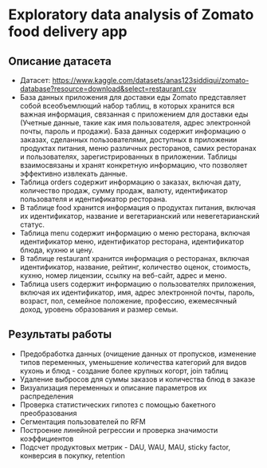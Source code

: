 # Exploratory data analysis of Zomato food delivery app

## Описание датасета
- Датасет: https://www.kaggle.com/datasets/anas123siddiqui/zomato-database?resource=download&select=restaurant.csv
- База данных приложения для доставки еды Zomato представляет собой всеобъемлющий набор таблиц, в которых хранится вся важная информация, связанная с приложением для доставки еды (Учетные данные, такие как имя пользователя, адрес электронной почты, пароль и продажи). База данных содержит информацию о заказах, сделанных пользователями, доступных в приложении продуктах питания, меню различных ресторанов, самих ресторанах и пользователях, зарегистрированных в приложении. Таблицы взаимосвязаны и хранят конкретную информацию, что позволяет эффективно извлекать данные. 
- Таблица orders содержит информацию о заказах, включая дату, количество продаж, сумму продаж, валюту, идентификатор пользователя и идентификатор ресторана. 
- В таблице food хранится информация о продуктах питания, включая их идентификатор, название и вегетарианский или невегетарианский статус. 
- Таблица menu содержит информацию о меню ресторана, включая идентификатор меню, идентификатор ресторана, идентификатор блюда, кухню и цену. 
- В таблице restaurant хранится информация о ресторанах, включая идентификатор, название, рейтинг, количество оценок, стоимость, кухню, номер лицензии, ссылку на веб-сайт, адрес и меню. 
- Таблица users содержит информацию о пользователях приложения, включая их идентификатор, имя, адрес электронной почты, пароль, возраст, пол, семейное положение, профессию, ежемесячный доход, уровень образования и размер семьи.
## Результаты работы
- Предобработка данных (очищение данных от пропусков, изменение типов переменных, уменьшение количества категорий для видов кухонь и блюд - создание более крупных когорт, join таблиц
- Удаление выбросов для суммы заказов и количества блюд в заказе
- Визуализация переменных и описание параметров их распределения
- Проверка статистических гипотез с помощью бакетного преобразования
- Сегментация пользователей по RFM
- Построение линейной регрессии и проверка значимости коэффициентов
- Подсчет продуктовых метрик - DAU, WAU, MAU, sticky factor, конверсия в покупку, retention
  




